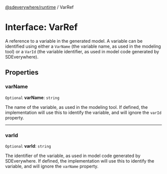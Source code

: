 [@sdeverywhere/runtime](../index.md) / VarRef

# Interface: VarRef

A reference to a variable in the generated model.  A variable can be identified
using either a `VarName` (the variable name, as used in the modeling tool) or a
`VarId` (the variable identifier, as used in model code generated by SDEverywhere).

## Properties

### varName

 `Optional` **varName**: `string`

The name of the variable, as used in the modeling tool.  If defined, the implementation
will use this to identify the variable, and will ignore the `varId` property.

___

### varId

 `Optional` **varId**: `string`

The identifier of the variable, as used in model code generated by SDEverywhere.  If
defined, the implementation will use this to identify the variable, and will ignore
the `varName` property.
